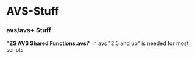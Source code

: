 AVS-Stuff
=========

### avs/avs+ Stuff
**"ZS AVS Shared Functions.avsi"** in avs "2.5 and up" is needed for most scripts
